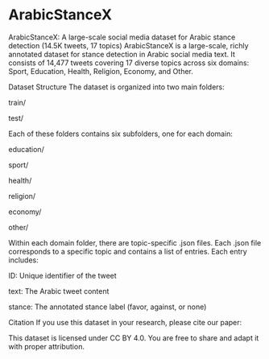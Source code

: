 # ArabicStanceX
ArabicStanceX: A large-scale social media dataset for Arabic stance detection (14.5K tweets, 17 topics)
ArabicStanceX is a large-scale, richly annotated dataset for stance detection in Arabic social media text. It consists of 14,477 tweets covering 17 diverse topics across six domains: Sport, Education, Health, Religion, Economy, and Other.

Dataset Structure
The dataset is organized into two main folders:

train/

test/

Each of these folders contains six subfolders, one for each domain:

education/

sport/

health/

religion/

economy/

other/

Within each domain folder, there are topic-specific .json files.
Each .json file corresponds to a specific topic and contains a list of entries. Each entry includes:

ID: Unique identifier of the tweet

text: The Arabic tweet content

stance: The annotated stance label (favor, against, or none)

Citation
If you use this dataset in your research, please cite our paper:

This dataset is licensed under CC BY 4.0. You are free to share and adapt it with proper attribution.
